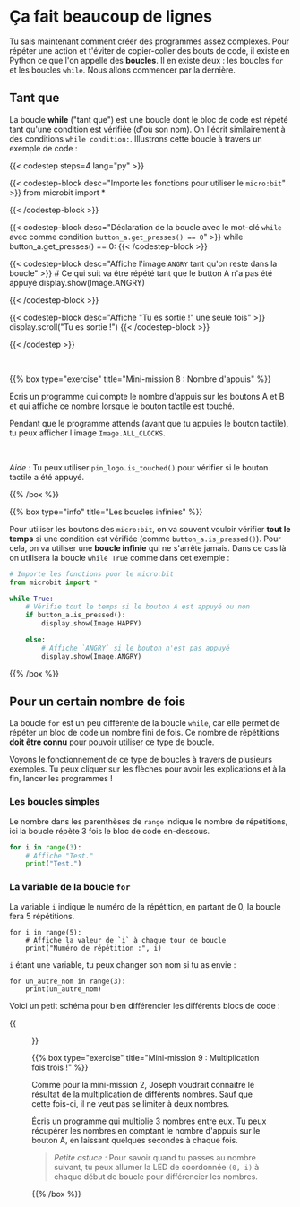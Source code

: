 # Ça fait beaucoup de lignes

Tu sais maintenant comment créer des programmes assez complexes. Pour répéter
une action et t'éviter de copier-coller des bouts de code, il existe en Python
ce que l'on appelle des **boucles**. Il en existe deux : les boucles `for` et les
boucles `while`. Nous allons commencer par la dernière.

## Tant que 

La boucle **while** ("tant que") est une boucle dont le bloc de code est répété
tant qu'une condition est vérifiée (d'où son nom). On l'écrit similairement à
des conditions `while condition:`. Illustrons cette boucle à travers un exemple
de code :

{{< codestep steps=4 lang="py" >}}

{{< codestep-block desc="Importe les fonctions pour utiliser le `micro:bit`" >}}
from microbit import *
 
{{< /codestep-block >}}

{{< codestep-block desc="Déclaration de la boucle avec le mot-clé `while` avec comme condition `button_a.get_presses() == 0`" >}}
while button_a.get_presses() == 0:
{{< /codestep-block >}}

{{< codestep-block desc="Affiche l'image `ANGRY` tant qu'on reste dans la boucle" >}}
    # Ce qui suit va être répété tant que le button A n'a pas été appuyé
    display.show(Image.ANGRY)
 
{{< /codestep-block >}}

{{< codestep-block desc="Affiche \"Tu es sortie !\" une seule fois" >}}
display.scroll("Tu es sortie !")
{{< /codestep-block >}}

{{< /codestep >}}

<br>

{{% box type="exercise" title="Mini-mission 8 : Nombre d'appuis" %}}

Écris un programme qui compte le nombre d'appuis sur les boutons A et B et qui 
affiche ce nombre lorsque le bouton tactile est touché.

Pendant que le programme attends (avant que tu appuies le bouton tactile), tu 
peux afficher l'image `Image.ALL_CLOCKS`.

<br>

_Aide :_ Tu peux utiliser `pin_logo.is_touched()` pour vérifier si le bouton
tactile a été appuyé.

{{% /box %}}

{{% box type="info" title="Les boucles infinies" %}}

Pour utiliser les boutons des `micro:bit`, on va souvent vouloir vérifier **tout
le temps** si une condition est vérifiée (comme `button_a.is_pressed()`). Pour
cela, on va utiliser une **boucle infinie** qui ne s'arrête jamais. Dans ce cas là
on utilisera la boucle `while True` comme dans cet exemple :

```python
# Importe les fonctions pour le micro:bit
from microbit import *

while True:
    # Vérifie tout le temps si le bouton A est appuyé ou non
    if button_a.is_pressed():
        display.show(Image.HAPPY)

    else:
        # Affiche `ANGRY` si le bouton n'est pas appuyé
        display.show(Image.ANGRY)
```

{{% /box %}}

## Pour un certain nombre de fois

La boucle `for` est un peu différente de la boucle `while`, car elle permet de
répéter un bloc de code un nombre fini de fois. Ce nombre de répétitions **doit
être connu** pour pouvoir utiliser ce type de boucle.

Voyons le fonctionnement de ce type de boucles à travers de plusieurs exemples.
Tu peux cliquer sur les flèches pour avoir les explications et à la fin, lancer
les programmes !

### Les boucles simples

Le nombre dans les parenthèses de `range` indique le nombre de répétitions, ici
la boucle répète 3 fois le bloc de code en-dessous.

```python
for i in range(3):
    # Affiche "Test."
    print("Test.")
```

### La variable de la boucle `for`

La variable `i` indique le numéro de la répétition, en partant de 0, la boucle
fera 5 répétitions.

```codepython
for i in range(5):
    # Affiche la valeur de `i` à chaque tour de boucle
    print("Numéro de répétition :", i)
```

`i` étant une variable, tu peux changer son nom si tu as envie :

```codepython
for un_autre_nom in range(3):
    print(un_autre_nom)
```

Voici un petit schéma pour bien différencier les différents blocs de code : 

{{<figure src="resources/images/for_loop.png" >}}

{{% box type="exercise" title="Mini-mission 9 : Multiplication fois trois !" %}}

Comme pour la mini-mission 2, Joseph voudrait connaître le résultat de la
multiplication de différents nombres. Sauf que cette fois-ci, il ne veut pas se
limiter à deux nombres. 

Écris un programme qui multiplie 3 nombres entre eux. Tu
peux récupérer les nombres en comptant le nombre d'appuis sur le bouton A, en
laissant quelques secondes à chaque fois.


> _Petite astuce :_ Pour savoir quand tu passes au nombre suivant, tu peux allumer la LED
> de coordonnée `(0, i)` à chaque début de boucle pour différencier les nombres.

{{% /box %}}
